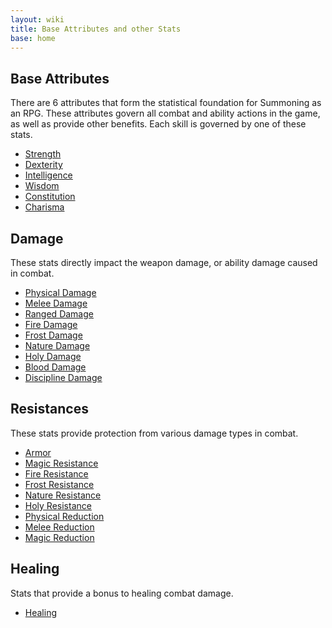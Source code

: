 ```yaml
---
layout: wiki
title: Base Attributes and other Stats
base: home
---
```


## Base Attributes

There are 6 attributes that form the statistical foundation for Summoning as an RPG. These attributes
 govern all combat and ability actions in the game, as well as provide other benefits. Each skill 
 is governed by one of these stats.

- [Strength](/wiki/strength)
- [Dexterity](/wiki/dexterity)
- [Intelligence](/wiki/intelligence)
- [Wisdom](/wiki/wisdom)
- [Constitution](/wiki/constitution)
- [Charisma](/wiki/charisma)
 
## Damage

These stats directly impact the weapon damage, or ability damage caused in combat.

- [Physical Damage](/wiki/physical-dmg)
- [Melee Damage](/wiki/melee-dmg)
- [Ranged Damage](/wiki/ranged-dmg)
- [Fire Damage](/wiki/fire-dmg)
- [Frost Damage](/wiki/frost-dmg)
- [Nature Damage](/wiki/nature-dmg)
- [Holy Damage](/wiki/holy-dmg)
- [Blood Damage](/wiki/blood-dmg)
- [Discipline Damage](/wiki/discipline-dmg)

## Resistances

These stats provide protection from various damage types in combat.

- [Armor](/wiki/armor)
- [Magic Resistance](/wiki/magic-resistance)
- [Fire Resistance](/wiki/fire-resistance)
- [Frost Resistance](/wiki/frost-resistance)
- [Nature Resistance](/wiki/nature-resistance)
- [Holy Resistance](/wiki/holy-resistance)
- [Physical Reduction](/wiki/physical-reduction)
- [Melee Reduction](/wiki/melee-reduction)
- [Magic Reduction](/wiki/magic-reduction)

## Healing

Stats that provide a bonus to healing combat damage.

- [Healing](/wiki/healing)
